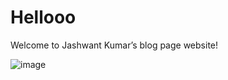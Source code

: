 # Hellooo

Welcome to Jashwant Kumar’s blog page website!






![image](https://user-images.githubusercontent.com/70618404/229591989-f10ae16e-b716-46c8-9db3-6cb8a34b6e37.png)




